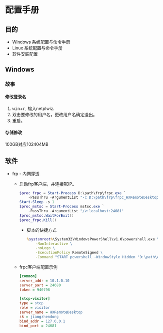 # 配置手册
## 目的
*   Windows 系统配置与命令手册
*   Linux 系统配置与命令手册
*   软件安装配置
## Windows
### 故事
#### 修改登录名
1.  <kbd>win</kbd>+<kbd>r</kbd>, 输入netplwiz.
2.  双击要修改的用户名，更改用户名确定退出。
3.  重启。
#### 存储修改
100GB对应102404MB
## 软件
*   frp - 内网穿透
    *   启动frp客户端，并连接RDP。
        ```powershell
        $proc_frpc = Start-Process D:\path\frp\frpc.exe `
            -PassThru -ArgumentList "-c D:\path\frp\frpc_HXRemoteDesktop\frpc.ini"
        Start-Sleep -s 1
        $proc_mstsc = Start-Process mstsc.exe `
            -PassThru -ArgumentList "/v:localhost:24681"
        $proc_mstsc.WaitForExit()
        $proc_frpc.Kill()
        ```
        *   脚本的快捷方式
            ```cmd
            %systemroot%\System32\WindowsPowerShell\v1.0\powershell.exe \
                -NonInteractive \
                -noLogo \
                -ExecutionPolicy RemoteSigned \
                -Command "START powershell -WindowStyle Hidden 'D:\path\cmd.ps1'"
            ```

    *   frpc客户端配置示例
        ```ini
        [common]
        server_addr = 10.1.0.10
        server_port = 24680
        token = 940798
 
        [stcp-visitor]
        type = stcp
        role = visitor
        server_name = HXRemoteDesktop
        sk = jiangzhendong
        bind_addr = 127.0.0.1
        bind_port = 24681
        ```
    

